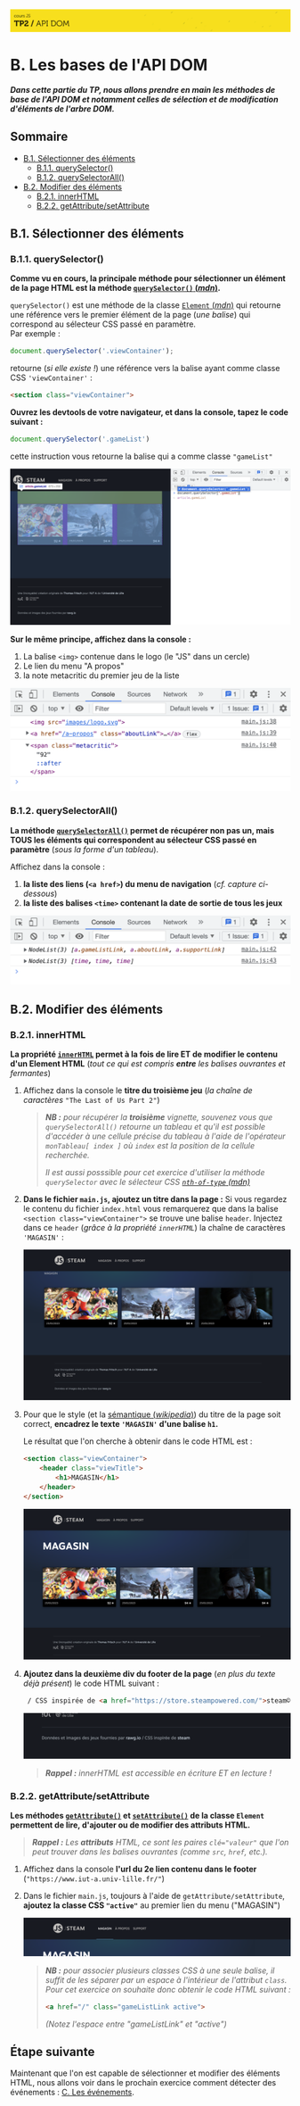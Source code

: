 <img src="images/readme/header-small.jpg" >

# B. Les bases de l'API DOM <!-- omit in toc -->

_**Dans cette partie du TP, nous allons prendre en main les méthodes de base de l'API DOM et notamment celles de sélection et de modification d'éléments de l'arbre DOM.**_

## Sommaire <!-- omit in toc -->
- [B.1. Sélectionner des éléments](#b1-sélectionner-des-éléments)
	- [B.1.1. querySelector()](#b11-queryselector)
	- [B.1.2. querySelectorAll()](#b12-queryselectorall)
- [B.2. Modifier des éléments](#b2-modifier-des-éléments)
	- [B.2.1. innerHTML](#b21-innerhtml)
	- [B.2.2. getAttribute/setAttribute](#b22-getattributesetattribute)


## B.1. Sélectionner des éléments

### B.1.1. querySelector()
**Comme vu en cours, la principale méthode pour sélectionner un élément de la page HTML est la méthode [`querySelector()` (_mdn_)](https://developer.mozilla.org/fr/docs/Web/API/Document/querySelector).**

`querySelector()` est une méthode de la classe [`Element` (_mdn_)](https://developer.mozilla.org/en-US/docs/Web/API/element) qui retourne une référence vers le premier élément de la page (_une balise_) qui correspond au sélecteur CSS passé en paramètre. \
Par exemple :
```js
document.querySelector('.viewContainer');
```
retourne (_si elle existe !_) une référence vers la balise ayant comme classe CSS `'viewContainer'` :
```html
<section class="viewContainer">
```

**Ouvrez les devtools de votre navigateur, et dans la console, tapez le code suivant :**
```js
document.querySelector('.gameList')
```
cette instruction vous retourne la balise qui a comme classe `"gameList"`

<img src="images/readme/querySelector-gameList.png" >

**Sur le même principe, affichez dans la console :**
1. La balise `<img>` contenue dans le logo (le "JS" dans un cercle)
2. Le lien du menu "A propos"
3. la note metacritic du premier jeu de la liste

<img src="images/readme/querySelector-console.png">

### B.1.2. querySelectorAll()
**La méthode [`querySelectorAll()`](https://developer.mozilla.org/fr/docs/Web/API/Document/querySelectorAll) permet de récupérer non pas un, mais TOUS les éléments qui correspondent au sélecteur CSS passé en paramètre** (_sous la forme d'un tableau_).

Affichez dans la console :
1. **la liste des liens (`<a href>`) du menu de navigation** (_cf. capture ci-dessous_)
2. **la liste des balises `<time>` contenant la date de sortie de tous les jeux**

<img src="images/readme/queryselectorall-console.png">

## B.2. Modifier des éléments
### B.2.1. innerHTML
**La propriété [`innerHTML`](https://developer.mozilla.org/fr/docs/Web/API/Element/innertHTML) permet à la fois de lire ET de modifier le contenu d'un Element HTML** (_tout ce qui est compris **entre** les balises ouvrantes et fermantes_)

1. Affichez dans la console le **titre du troisième jeu** (_la chaîne de caractères_ `"The Last of Us Part 2"`)

	> _**NB :** pour récupérer la **troisième** vignette, souvenez vous que `querySelectorAll()` retourne un tableau et qu'il est possible d'accéder à une cellule précise du tableau à l'aide de l'opérateur `monTableau[ index ]` où `index` est la position de la cellule recherchée._
	>
	> _Il est aussi posssible pour cet exercice d'utiliser la méthode `querySelector` avec le sélecteur CSS [`nth-of-type` (mdn)](https://developer.mozilla.org/fr/docs/Web/CSS/:nth-of-type)_

2. **Dans le fichier `main.js`, ajoutez un titre dans la page :** Si vous regardez le contenu du fichier `index.html` vous remarquerez que dans la balise `<section class="viewContainer">` se trouve une balise `header`. Injectez dans ce `header` (_grâce à la propriété `innerHTML`_) la chaîne de caractères `'MAGASIN'` :

	<img src="images/readme/innerhtml-header.png">

3. Pour que le style (et la [sémantique (_wikipedia_)](https://fr.wikipedia.org/wiki/HTML_s%C3%A9mantique)) du titre de la page soit correct, **encadrez le texte `'MAGASIN'` d'une balise `h1`.**

	Le résultat que l'on cherche à obtenir dans le code HTML est :

	```html
	<section class="viewContainer">
		<header class="viewTitle">
			<h1>MAGASIN</h1>
		</header>
	</section>
	```

	<img src="images/readme/innerhtml-header-h1.png">

4. **Ajoutez dans la deuxième div du footer de la page** (_en plus du texte déjà présent_) le code HTML suivant :
	```html
	 / CSS inspirée de <a href="https://store.steampowered.com/">steam©</a>
	```

	<img src="images/readme/innerhtml-footer.png" />

	> _**Rappel :** innerHTML est accessible en écriture ET en lecture !_

### B.2.2. getAttribute/setAttribute
**Les méthodes [`getAttribute()`](https://developer.mozilla.org/fr/docs/Web/API/Element/getAttribute) et [`setAttribute()`](https://developer.mozilla.org/fr/docs/Web/API/Element/setAttribute) de la classe `Element` permettent de lire, d'ajouter ou de modifier des attributs HTML.**

> _**Rappel :** Les **attributs** HTML, ce sont les paires `clé="valeur"` que l'on peut trouver dans les balises ouvrantes (comme `src`, `href`, etc.)._

1. Affichez dans la console **l'url du 2e lien contenu dans le footer** (`"https://www.iut-a.univ-lille.fr/"`)
2. Dans le fichier `main.js`, toujours à l'aide de `getAttribute/setAttribute`, **ajoutez la classe CSS `"active"`** au premier lien du menu ("MAGASIN")

	<img src="images/readme/setattribute.png">

	> _**NB :** pour associer plusieurs classes CSS à une seule balise, il suffit de les séparer par un espace à l'intérieur de l'attribut `class`. Pour cet exercice on souhaite donc obtenir le code HTML suivant :_
	> ```html
	> <a href="/" class="gameListLink active">
	> ```
	> _(Notez l'espace entre "gameListLink" et "active")_


## Étape suivante <!-- omit in toc -->
Maintenant que l'on est capable de sélectionner et modifier des éléments HTML, nous allons voir dans le prochain exercice comment détecter des événements : [C. Les événements](./C-evenements.md).